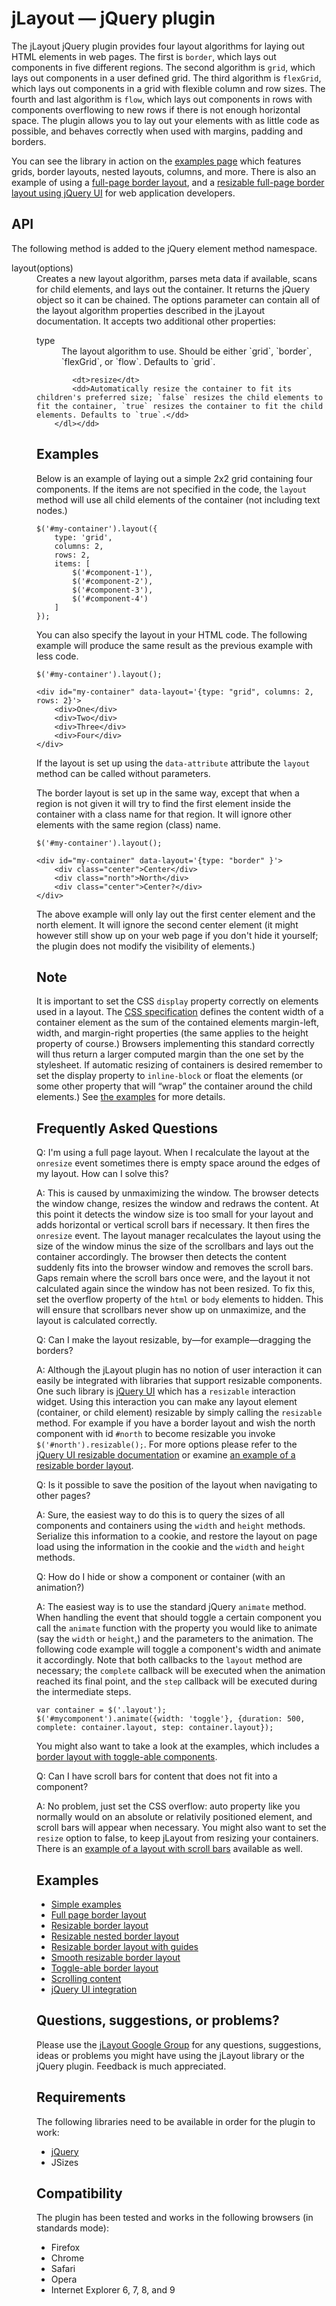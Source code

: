 # jLayout — jQuery plugin

The jLayout jQuery plugin provides four layout algorithms for laying out HTML elements in web pages. The first is `border`, which lays out components in five different regions. The second algorithm is `grid`, which lays out components in a user defined grid. The third algorithm is `flexGrid`, which lays out components in a grid with flexible column and row sizes. The fourth and last algorithm is `flow`, which lays out components in rows with components overflowing to new rows if there is not enough horizontal space. The plugin allows you to lay out your elements with as little code as possible, and behaves correctly when used with margins, padding and borders.

You can see the library in action on the [examples page](examples/examples.html) which features grids, border layouts, nested layouts, columns, and more. There is also an example of using a [full-page border layout](examples/borderlayout.html), and a [resizable full-page border layout using jQuery UI](examples/borderlayout-resize.html) for web application developers.

## API

The following method is added to the jQuery element method namespace.

<dl>
    <dt>layout(options)</dt>
    <dd>Creates a new layout algorithm, parses meta data if available, scans for child elements, and lays out the container. It returns the jQuery object so it can be chained. The options parameter can contain all of the layout algorithm properties described in the jLayout documentation. It accepts two additional other properties:
        <dl>
            <dt>type</dt>
            <dd>The layout algorithm to use. Should be either `grid`, `border`, `flexGrid`, or `flow`. Defaults to `grid`.</dd>
    
            <dt>resize</dt>
            <dd>Automatically resize the container to fit its children's preferred size; `false` resizes the child elements to fit the container, `true` resizes the container to fit the child elements. Defaults to `true`.</dd>
        </dl></dd>
</dl>

## Examples

Below is an example of laying out a simple 2x2 grid containing four components. If the items are not specified in the code, the `layout` method will use all child elements of the container (not including text nodes.)

    $('#my-container').layout({
        type: 'grid',
        columns: 2,
        rows: 2,
        items: [
            $('#component-1'),
            $('#component-2'),
            $('#component-3'),
            $('#component-4')
        ]
    });

You can also specify the layout in your HTML code. The following example will produce the same result as the previous example with less code.

    $('#my-container').layout();

    <div id="my-container" data-layout='{type: "grid", columns: 2, rows: 2}'>
        <div>One</div>
        <div>Two</div>
        <div>Three</div>
        <div>Four</div>
    </div>

If the layout is set up using the `data-attribute` attribute the `layout` method can be called without parameters.

The border layout is set up in the same way, except that when a region is not given it will try to find the first element inside the container with a class name for that region. It will ignore other elements with the same region (class) name.

    $('#my-container').layout();

    <div id="my-container" data-layout='{type: "border" }'>
        <div class="center">Center</div>
        <div class="north">North</div>
        <div class="center">Center?</div>
    </div>

The above example will only lay out the first center element and the north element. It will ignore the second center element (it might however still show up on your web page if you don't hide it yourself; the plugin does not modify the visibility of elements.)

## Note

It is important to set the CSS `display` property correctly on elements used in a layout. The [CSS specification](http://www.w3.org/TR/CSS21/visudet.html#Computing_widths_and_margins) defines the content width of a container element as the sum of the contained elements margin-left, width, and margin-right properties (the same applies to the height property of course.) Browsers implementing this standard correctly will thus return a larger computed margin than the one set by the stylesheet. If automatic resizing of containers is desired remember to set the display property to `inline-block` or float the elements (or some other property that will “wrap” the container around the child elements.) See [the examples](examples/examples.html) for more details.

## Frequently Asked Questions

Q: I'm using a full page layout. When I recalculate the layout at the `onresize` event sometimes there is empty space around the edges of my layout. How can I solve this?

A: This is caused by unmaximizing the window. The browser detects the window change, resizes the window and redraws the content. At this point it detects the window size is too small for your layout and adds horizontal or vertical scroll bars if necessary. It then fires the `onresize` event. The layout manager recalculates the layout using the size of the window minus the size of the scrollbars and lays out the container accordingly. The browser then detects the content suddenly fits into the browser window and removes the scroll bars. Gaps remain where the scroll bars once were, and the layout it not calculated again since the window has not been resized. To fix this, set the overflow property of the `html` or `body` elements to hidden. This will ensure that scrollbars never show up on unmaximize, and the layout is calculated correctly.

Q: Can I make the layout resizable, by―for example―dragging the borders?

A: Although the jLayout plugin has no notion of user interaction it can easily be integrated with libraries that support resizable components. One such library is [jQuery UI](http://jqueryui.com/) which has a `resizable` interaction widget. Using this interaction you can make any layout element (container, or child element) resizable by simply calling the `resizable` method. For example if you have a border layout and wish the north component with id `#north` to become resizable you invoke `$('#north').resizable();`. For more options please refer to the [jQuery UI resizable documentation](http://jqueryui.com/demos/resizable/) or examine [an example of a resizable border layout](examples/borderlayout-resize.html).

Q: Is it possible to save the position of the layout when navigating to other pages?

A: Sure, the easiest way to do this is to query the sizes of all components and containers using the `width` and `height` methods. Serialize this information to a cookie, and restore the layout on page load using the information in the cookie and the `width` and `height` methods.

Q: How do I hide or show a component or container (with an animation?)

A: The easiest way is to use the standard jQuery `animate` method. When handling the event that should toggle a certain component you call the `animate` function with the property you would like to animate (say the `width` or `height`,) and the parameters to the animation. The following code example will toggle a component's width and animate it accordingly. Note that both callbacks to the `layout` method are necessary; the `complete` callback will be executed when the animation reached its final point, and the `step` callback will be executed during the intermediate steps.

    var container = $('.layout');
    $('#mycomponent').animate({width: 'toggle'}, {duration: 500, complete: container.layout, step: container.layout});

You might also want to take a look at the examples, which includes a [border layout with toggle-able components](examples/borderlayout-toggle.html).

Q: Can I have scroll bars for content that does not fit into a component?

A: No problem, just set the CSS overflow: auto property like you normally would on an absolute or relativily positioned element, and scroll bars will appear when necessary. You might also want to set the `resize` option to false, to keep jLayout from resizing your containers. There is an [example of a layout with scroll bars](examples/content-scroll.html) available as well.

## Examples

*  [Simple examples](examples/examples.html) 
*  [Full page border layout](examples/borderlayout.html) 
*  [Resizable border layout](examples/borderlayout-resize.html) 
*  [Resizable nested border layout](examples/borderlayout-resize-nested.html) 
*  [Resizable border layout with guides](examples/borderlayout-resize-ghost.html) 
*  [Smooth resizable border layout](examples/borderlayout-resize-smooth.html) 
*  [Toggle-able border layout](examples/borderlayout-toggle.html) 
*  [Scrolling content](examples/content-scroll.html) 
*  [jQuery UI integration](examples/jquery-ui.html) 

## Questions, suggestions, or problems?

Please use the [jLayout Google Group](http://groups.google.com/group/jlayout/) for any questions, suggestions, ideas or problems you might have using the jLayout library or the jQuery plugin. Feedback is much appreciated.

## Requirements

The following libraries need to be available in order for the plugin to work:

*  [jQuery](http://jquery.com/)
*  JSizes

## Compatibility

The plugin has been tested and works in the following browsers (in standards mode):

* Firefox
* Chrome
* Safari
* Opera
* Internet Explorer 6, 7, 8, and 9
